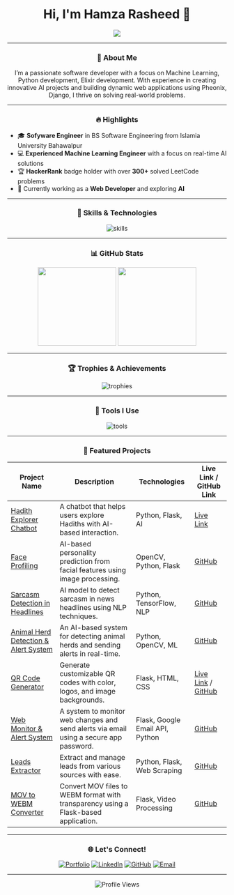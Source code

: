 <h1 align="center">Hi, I'm Hamza Rasheed 👋</h1>

<p align="center">
  <img src="https://readme-typing-svg.demolab.com?font=Fira+Code&weight=500&size=25&duration=3000&pause=1000&color=03C0FF&center=true&width=500&lines=Software+Engineer;Python+Developer;Elixer+Devolper;Always+learning+new+tech!">
</p>

---

<h3 align="center"> 🚀 About Me </h3>
<p align="center">
I’m a passionate software developer with a focus on Machine Learning, Python development, Elixir development. With experience in creating innovative AI projects and building dynamic web applications using Pheonix, Django, I thrive on solving real-world problems.
</p>

---

<h3 align="center"> 🔥 Highlights </h3>

- 🎓 **Sofyware Engineer** in BS Software Engineering from Islamia University Bahawalpur
- 💻 **Experienced Machine Learning Engineer** with a focus on real-time AI solutions
- 🏆 **HackerRank** badge holder with over **300+** solved LeetCode problems
- 🌱 Currently working as a **Web Developer** and exploring **AI**


---

<h3 align="center"> 🚀 Skills & Technologies </h3>
<p align="center">
  <img src="https://skillicons.dev/icons?i=python,django,html,css,js,github,mysql,php,bootstrap,linux,vscode,git,elixer,pheonix" alt="skills" />
</p>

---

<h3 align="center"> 📊 GitHub Stats </h3>
<p align="center">
  <img height="180em" src="https://github-readme-stats.vercel.app/api?username=RasikhAli&show_icons=true&hide_border=true&theme=algolia&count_private=true" />
  <img height="180em" src="https://github-readme-stats.vercel.app/api/top-langs/?username=RasikhAli&layout=compact&hide_border=true&theme=algolia" />
</p>

---

<h3 align="center"> 🏆 Trophies & Achievements </h3>
<p align="center">
  <img src="https://github-profile-trophy.vercel.app/?username=RasikhAli&theme=algolia&no-frame=true&row=1&column=7" alt="trophies" />
</p>

---

<h3 align="center"> 🔧 Tools I Use </h3>
<p align="center">
  <img src="https://skillicons.dev/icons?i=anaconda,pycharm,vscode,eclipse,ps,ai,blender" alt="tools" />
</p>

---

<h3 align="center"> 🚀 Featured Projects </h3>

| Project Name | Description | Technologies | Live Link / GitHub Link |
|--------------|-------------|--------------|-------------------------|
| [Hadith Explorer Chatbot](https://hadithbot.marveloussoft.tech/) | A chatbot that helps users explore Hadiths with AI-based interaction. | Python, Flask, AI | [Live Link](https://hadithbot.marveloussoft.tech/) |
| [Face Profiling](https://github.com/RasikhAli/Bitlogicx/tree/main/7.%20Face%20Profiling) | AI-based personality prediction from facial features using image processing. | OpenCV, Python, Flask | [GitHub](https://github.com/RasikhAli/Bitlogicx/tree/main/7.%20Face%20Profiling) |
| [Sarcasm Detection in Headlines](https://github.com/RasikhAli/Sarcasm-Detection) | AI model to detect sarcasm in news headlines using NLP techniques. | Python, TensorFlow, NLP | [GitHub](https://github.com/RasikhAli/Sarcasm-Detection) |
| [Animal Herd Detection & Alert System](https://github.com/RasikhAli/Bitlogicx/tree/main/3.%20AnimalHerd) | An AI-based system for detecting animal herds and sending alerts in real-time. | Python, OpenCV, ML | [GitHub](https://github.com/RasikhAli/Bitlogicx/tree/main/3.%20AnimalHerd) |
| [QR Code Generator](https://rasikhali.marveloussoft.tech/) | Generate customizable QR codes with color, logos, and image backgrounds. | Flask, HTML, CSS | [Live Link](https://rasikhali.marveloussoft.tech/) / [GitHub](https://github.com/RasikhAli/QR-Code-Generator) |
| [Web Monitor & Alert System](https://github.com/RasikhAli/Web-Monitor-and-Alert-System-using-Google-Email-App-Password) | A system to monitor web changes and send alerts via email using a secure app password. | Flask, Google Email API, Python | [GitHub](https://github.com/RasikhAli/Web-Monitor-and-Alert-System-using-Google-Email-App-Password) |
| [Leads Extractor](https://github.com/RasikhAli/Leads-Extractor) | Extract and manage leads from various sources with ease. | Python, Flask, Web Scraping | [GitHub](https://github.com/RasikhAli/Leads-Extractor) |
| [MOV to WEBM Converter](https://github.com/RasikhAli/Flask-MOV-to-WEBM-Converter) | Convert MOV files to WEBM format with transparency using a Flask-based application. | Flask, Video Processing | [GitHub](https://github.com/RasikhAli/Flask-MOV-to-WEBM-Converter) |

---

<h3 align="center"> 🌐 Let's Connect! </h3>
<p align="center">
  <a href="https://rasikhali.marveloussoft.tech/" target="_blank"><img src="https://img.shields.io/badge/Portfolio-%231E90FF.svg?&style=for-the-badge&logo=google-chrome&logoColor=white" alt="Portfolio" /></a>
  <a href="https://www.linkedin.com/in/rasikh-ali/" target="_blank"><img src="https://img.shields.io/badge/LinkedIn-%230077B5.svg?&style=for-the-badge&logo=linkedin&logoColor=white" alt="LinkedIn" /></a>
  <a href="https://github.com/RasikhAli" target="_blank"><img src="https://img.shields.io/badge/GitHub-%23181717.svg?&style=for-the-badge&logo=github&logoColor=white" alt="GitHub" /></a>
  <a href="mailto:rasikhali1234@gmail.com"><img src="https://img.shields.io/badge/Email-%23D14836.svg?&style=for-the-badge&logo=gmail&logoColor=white" alt="Email" /></a>
</p>

<!-- ---

<!-- <h3 align="center"> 📈 Weekly Development Breakdown </h3>
<!--START_SECTION:waka-->
<!--END_SECTION:waka-->

---

<p align="center">
  <img src="https://komarev.com/ghpvc/?username=RasikhAli&color=blue&style=flat-square" alt="Profile Views" />
</p>

